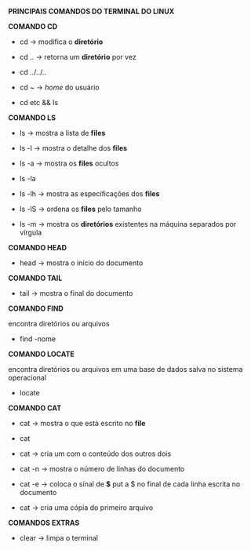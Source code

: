 **PRINCIPAIS COMANDOS DO TERMINAL DO LINUX**

**COMANDO CD**

 - cd -> modifica o **diretório**
  
 - cd .. -> retorna um **diretório** por vez
  
 - cd ../../..
  
 - cd ~ -> _home_ do usuário
  
 - cd etc && ls 

**COMANDO LS**

  - ls -> mostra a lista de **files**
  
  - ls -l -> mostra o detalhe dos **files**
  
  - ls -a -> mostra os **files** ocultos
  
 - ls -la
  
 - ls -lh -> mostra as específicações dos **files** 
  
 - ls -lS -> ordena os **files** pelo tamanho
  
 - ls -m -> mostra os **diretórios** existentes na máquina separados por vírgula

**COMANDO HEAD**

 - head <file name> -> mostra o início do documento

**COMANDO TAIL**

 - tail <file name> -> mostra o final do documento

**COMANDO FIND**

encontra diretórios ou arquivos

 - find -nome <file name>

**COMANDO LOCATE**

encontra diretórios ou arquivos em uma base de dados salva no sistema operacional

 - locate <file name>


**COMANDO CAT**

 - cat -> mostra o que está escrito no **file**
  
 - cat <file name>
  
 - cat <file namee> <file name> <file nameee> -> cria um <file nameee> com o conteúdo dos outros dois
  
 - cat -n <file name> -> mostra o número de linhas do documento
  
 - cat -e <file name> -> coloca o sínal de **$** put a $ no final de cada linha escrita no documento
  
 - cat <file name> <file namee> -> cria uma cópia do primeiro arquivo


**COMANDOS EXTRAS**

  - clear -> limpa o terminal

